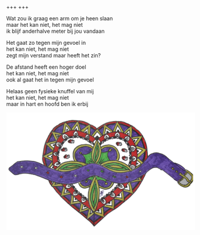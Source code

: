 +++
+++

Wat zou ik graag een arm om je heen slaan \
maar het kan niet, het mag niet  \
ik blijf anderhalve meter bij jou vandaan

Het gaat zo tegen mijn gevoel in \
het kan niet, het mag niet \
zegt mijn verstand maar heeft het zin?

De afstand heeft een hoger doel \
het kan niet, het mag niet \
ook al gaat het in tegen mijn gevoel

Helaas geen fysieke knuffel van mij \
het kan niet, het mag niet \
maar in hart en hoofd ben ik erbij

![Afscheid](Afscheid.png)
